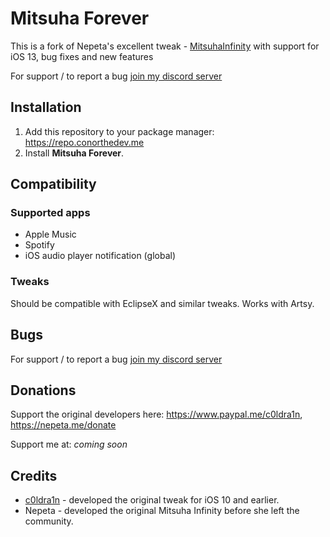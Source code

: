 # Mitsuha Forever

This is a fork of Nepeta's excellent tweak - [MitsuhaInfinity](https://github.com/Nepeta/MitsuhaInfinity) with support for iOS 13, bug fixes and new features

For support / to report a bug [join my discord server](https://oh-my-god.wtf/conorthedev)

## Installation

1. Add this repository to your package manager: https://repo.conorthedev.me
2. Install **Mitsuha Forever**.

## Compatibility

### Supported apps

* Apple Music
* Spotify
* iOS audio player notification (global)

### Tweaks

Should be compatible with EclipseX and similar tweaks.
Works with Artsy.

## Bugs

For support / to report a bug [join my discord server](https://oh-my-god.wtf/conorthedev)

## Donations

Support the original developers here: https://www.paypal.me/c0ldra1n, https://nepeta.me/donate

Support me at: *coming soon*

## Credits

* [c0ldra1n](https://github.com/c0ldra1n/) - developed the original tweak for iOS 10 and earlier.
* Nepeta - developed the original Mitsuha Infinity before she left the community.
